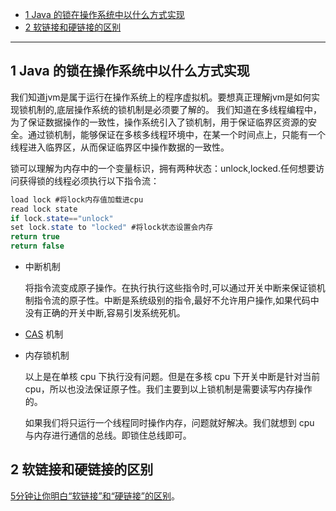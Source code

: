 <!-- IO, 文件管理等。Linux 软连接，
硬链接区别。用户态和内核态。
socket，session等
Java 的锁在操作系统中以什么方式实现 -->

* [1 Java 的锁在操作系统中以什么方式实现](#1-Java-的锁在操作系统中以什么方式实现)
* [2 软链接和硬链接的区别](#2-软链接和硬链接的区别)

-----------------------------

## 1 Java 的锁在操作系统中以什么方式实现

我们知道jvm是属于运行在操作系统上的程序虚拟机。要想真正理解jvm是如何实现锁机制的,底层操作系统的锁机制是必须要了解的。 
我们知道在多线程编程中，为了保证数据操作的一致性，操作系统引入了锁机制，用于保证临界区资源的安全。通过锁机制，能够保证在多核多线程环境中，在某一个时间点上，只能有一个线程进入临界区，从而保证临界区中操作数据的一致性。

锁可以理解为内存中的一个变量标识，拥有两种状态：unlock,locked.任何想要访问获得锁的线程必须执行以下指令流：

```java
load lock #将lock内存值加载进cpu 
read lock state 
if lock.state=="unlock" 
set lock.state to "locked" #将lock状态设置会内存 
return true 
return false 
```

- 中断机制

  将指令流变成原子操作。在执行执行这些指令时,可以通过开关中断来保证锁机制指令流的原子性。中断是系统级别的指令,最好不允许用户操作,如果代码中没有正确的开关中断,容易引发系统死机。

- [CAS](https://github.com/MinheZ/Notes/blob/master/note/Java%E5%B9%B6%E5%8F%91.md#%E6%AF%94%E8%BE%83%E5%B9%B6%E4%BA%A4%E6%8D%A2compare-and-swap-cas) 机制

- 内存锁机制

  以上是在单核 cpu 下执行没有问题。但是在多核 cpu 下开关中断是针对当前cpu，所以也没法保证原子性。我们主要到以上锁机制是需要读写内存操作的。

  如果我们将只运行一个线程同时操作内存，问题就好解决。我们就想到 cpu 与内存进行通信的总线。即锁住总线即可。


## 2 软链接和硬链接的区别

[5分钟让你明白“软链接”和“硬链接”的区别](https://www.jianshu.com/p/dde6a01c4094)。

